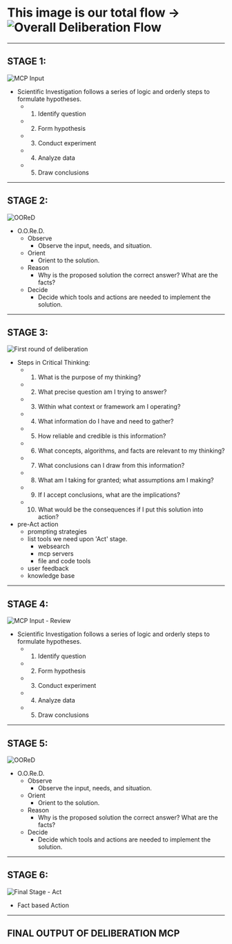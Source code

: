 # This image is our total flow -> ![Overall Deliberation Flow](/new-flow/new-flow-images/overall-flow.png)

___

## STAGE 1:
![MCP Input](/new-flow/new-flow-images/stage-1-mcp-input.png)

- Scientific Investigation follows a series of logic and orderly steps to formulate hypotheses.
    - 1. Identify question
    - 2. Form hypothesis
    - 3. Conduct experiment
    - 4. Analyze data
    - 5. Draw conclusions

___
## STAGE 2:
![OOReD](/new-flow/new-flow-images/stage-2-OOReD-flow.png)

- O.O.Re.D.
    - Observe
        - Observe the input, needs, and situation.
    - Orient
        - Orient to the solution.
    - Reason
        - Why is the proposed solution the correct answer? What are the facts?
    - Decide
        - Decide which tools and actions are needed to implement the solution.

___
## STAGE 3:
![First round of deliberation](/new-flow/new-flow-images/stage-3-first-round-of-deliberation.png)

- Steps in Critical Thinking:
    - 1. What is the purpose of my thinking?
    - 2. What precise question am I trying to answer?
    - 3. Within what context or framework am I operating?
    - 4. What information do I have and need to gather?
    - 5. How reliable and credible is this information?
    - 6. What concepts, algorithms, and facts are relevant to my thinking?
    - 7. What conclusions can I draw from this information?
    - 8. What am I taking for granted; what assumptions am I making?
    - 9. If I accept conclusions, what are the implications?
    - 10. What would be the consequences if I put this solution into action?
- pre-Act action
    - prompting strategies
    - list tools we need upon 'Act' stage.
        - websearch
        - mcp servers
        - file and code tools
    - user feedback
    - knowledge base

___
## STAGE 4:
![MCP Input - Review](/new-flow/new-flow-images/stage-1-mcp-input.png)

- Scientific Investigation follows a series of logic and orderly steps to formulate hypotheses.
    - 1. Identify question
    - 2. Form hypothesis
    - 3. Conduct experiment
    - 4. Analyze data
    - 5. Draw conclusions

___
## STAGE 5:
![OOReD](/new-flow/new-flow-images/stage-2-OOReD-flow.png)

- O.O.Re.D.
    - Observe
        - Observe the input, needs, and situation.
    - Orient
        - Orient to the solution.
    - Reason
        - Why is the proposed solution the correct answer? What are the facts?
    - Decide
        - Decide which tools and actions are needed to implement the solution.

___
## STAGE 6:
![Final Stage - Act](/new-flow/new-flow-images/final-stage-Act-upon-deliberation.png)
- Fact based Action

___
## FINAL OUTPUT OF DELIBERATION MCP
